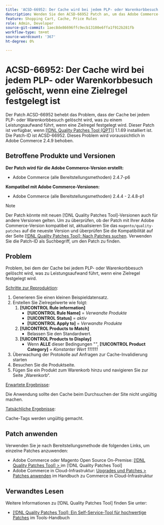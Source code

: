 ```yaml
---
title: 'ACSD-66952: Der Cache wird bei jedem PLP- oder Warenkorbbesuch gelöscht, wenn eine Zielregel festgelegt ist'
description: Wenden Sie den ACSD-66952 Patch an, um das Adobe Commerce-Problem zu beheben, bei dem der Cache bei jedem PLP- oder Warenkorbbesuch gelöscht wurde, was zu einem unnötigen Leistungsaufwand führte, wenn eine Zielregel festgelegt wurde.
feature: Shopping Cart, Cache, Price Rules
role: Admin, Developer
source-git-commit: 1aec8de86696ffc9ecb13100e6ffa1f912b281fb
workflow-type: tm+mt
source-wordcount: '367'
ht-degree: 0%

---
```



# ACSD-66952: Der Cache wird bei jedem PLP- oder Warenkorbbesuch gelöscht, wenn eine Zielregel festgelegt ist

Der Patch ACSD-66952 behebt das Problem, dass der Cache bei jedem PLP- oder Warenkorbbesuch gelöscht wird, was zu einem Leistungsaufwand führt, wenn eine Zielregel festgelegt wird. Dieser Patch ist verfügbar, wenn [[!DNL Quality Patches Tool (QPT)]](/help/tools/quality-patches-tool/quality-patches-tool-to-self-serve-quality-patches.md) 1.1.69 installiert ist. Die Patch-ID ist ACSD-66952. Dieses Problem wird voraussichtlich in Adobe Commerce 2.4.9 behoben.

## Betroffene Produkte und Versionen

**Der Patch wird für die Adobe Commerce-Version erstellt:**

* Adobe Commerce (alle Bereitstellungsmethoden) 2.4.7-p6

**Kompatibel mit Adobe Commerce-Versionen:**

* Adobe Commerce (alle Bereitstellungsmethoden) 2.4.4 - 2.4.8-p1

>[!NOTE]
>
>Der Patch könnte mit neuen [!DNL Quality Patches Tool]-Versionen auch für andere Versionen gelten. Um zu überprüfen, ob der Patch mit Ihrer Adobe Commerce-Version kompatibel ist, aktualisieren Sie das `magento/quality-patches` auf die neueste Version und überprüfen Sie die Kompatibilität auf der Seite [[!DNL Quality Patches Tool]: Nach Patches suchen](https://experienceleague.adobe.com/tools/commerce-quality-patches/index.html). Verwenden Sie die Patch-ID als Suchbegriff, um den Patch zu finden.

## Problem

Problem, bei dem der Cache bei jedem PLP- oder Warenkorbbesuch gelöscht wird, was zu Leistungsaufwand führt, wenn eine Zielregel festgelegt wird.

<u>Schritte zur Reproduktion</u>:

1. Generieren Sie einen kleinen Beispieldatensatz.
1. Erstellen Sie Zielregelwerte wie folgt:
   1. **[!UICONTROL Rule information]**
      * **[!UICONTROL Rule Name]** = *Verwandte Produkte*
      * **[!UICONTROL Status]** = *aktiv*
      * **[!UICONTROL Apply to]** = *Verwandte Produkte*
   1. **[!UICONTROL Products to Match]**
      * Belassen Sie den Standardwert.
   1. **[!UICONTROL Products to Display]**
      * Wenn **ALLE** dieser Bedingungen &quot;*&quot;*, **[!UICONTROL Product Category]** = *Konstanter Wert 111111*
1. Überwachung der Protokolle auf Anfragen zur Cache-Invalidierung starten
1. Besuchen Sie die Produktseite.
1. Fügen Sie ein Produkt zum Warenkorb hinzu und navigieren Sie zur Seite „Warenkorb“.

<u>Erwartete Ergebnisse</u>:

Die Anwendung sollte den Cache beim Durchsuchen der Site nicht ungültig machen.

<u>Tatsächliche Ergebnisse</u>:

Cache-Tags werden ungültig gemacht.

## Patch anwenden

Verwenden Sie je nach Bereitstellungsmethode die folgenden Links, um einzelne Patches anzuwenden:

* Adobe Commerce oder Magento Open Source On-Premise: [[!DNL Quality Patches Tool] > ](/help/tools/quality-patches-tool/usage.md) im [!DNL Quality Patches Tool]
* Adobe Commerce in Cloud-Infrastruktur: [Upgrades und Patches > Patches anwenden](https://experienceleague.adobe.com/docs/commerce-cloud-service/user-guide/develop/upgrade/apply-patches.html) im Handbuch zu Commerce in Cloud-Infrastruktur

## Verwandtes Lesen

Weitere Informationen zu [!DNL Quality Patches Tool] finden Sie unter:

* [[!DNL Quality Patches Tool]: Ein Self-Service-Tool für hochwertige Patches](/help/tools/quality-patches-tool/quality-patches-tool-to-self-serve-quality-patches.md) im Tools-Handbuch
